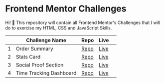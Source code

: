 # Frontend Mentor Challenges

Hi! :wave: This repository will contain all Frontend Mentor's Challenges that I will do to exercise my HTML, CSS and JavaScript Skills. 

|   | Challenge Name                | Repo                        | Live                        |   |
|---|-------------------------------|-----------------------------|-----------------------------|---|
| 1 | Order Summary                 | [Repo][order-summary-repo]  | [Live][order-summary-page]  |   |
| 2 | Stats Card                    | [Repo][stats-card-repo]     | [Live][stats-card-page]     |   |
| 3 | Social Proof Section          | [Repo][social-proof-repo]   | [Live][social-proof-page]   |   |
| 4 | Time Tracking Dashboard       | [Repo][time-tracking-repo]  | [Live][time-tracking-page]  |   |


[order-summary-repo]: https://github.com/feliveira/fm-order-summary
[order-summary-page]: https://feliveira.github.io/fm-order-summary/
[stats-card-repo]: https://github.com/feliveira/fm-statsPreviewCardComponent
[stats-card-page]: https://feliveira.github.io/fm-statsPreviewCardComponent/
[social-proof-repo]: https://github.com/feliveira/fm-social-proof
[social-proof-page]: https://feliveira.github.io/fm-social-proof/
[time-tracking-repo]: https://github.com/feliveira/fm-time-tracking
[time-tracking-page]: https://feliveira.github.io/fm-time-tracking/
